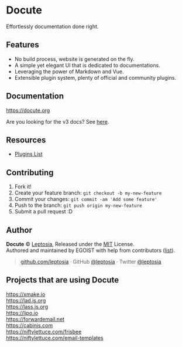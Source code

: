 
# Docute

Effortlessly documentation done right.

## Features

- No build process, website is generated on the fly.
- A simple yet elegant UI that is dedicated to documentations.
- Leveraging the power of Markdown and Vue.
- Extensible plugin system, plenty of official and community plugins.

## Documentation

https://docute.org

Are you looking for the v3 docs? See [here](https://v3.docute.org).

## Resources

- [Plugins List](https://github.com/leptosia/docute-plugins)

## Contributing

1. Fork it!
2. Create your feature branch: `git checkout -b my-new-feature`
3. Commit your changes: `git commit -am 'Add some feature'`
4. Push to the branch: `git push origin my-new-feature`
5. Submit a pull request :D

## Author

**Docute** © [Leptosia](https://github.com/leptosia), Released under the [MIT](./LICENSE) License.<br>
Authored and maintained by EGOIST with help from contributors ([list](https://github.com/leptosia/docute/contributors)).

> [github.com/leptosia](https://github.com/leptosia) · GitHub [@leptosia](https://github.com/leptosia) · Twitter [@leptosia](https://twitter.com/leptosia)

## Projects that are using Docute
https://xmake.io <br>
https://lad.js.org <br>
https://lass.js.org <br>
https://lipo.io <br>
https://forwardemail.net <br>
https://cabinjs.com <br>
https://niftylettuce.com/frisbee <br>
https://niftylettuce.com/email-templates 

